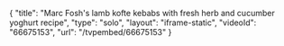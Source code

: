 {
    "title": "Marc Fosh's lamb kofte kebabs with fresh herb and cucumber yoghurt recipe",
    "type": "solo",
    "layout": "iframe-static",
    "videoId": "66675153",
    "url": "\/tvpembed\/66675153"
}